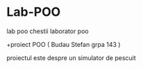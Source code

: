 # Lab-POO
lab poo
chestii laborator poo

+proiect POO ( Budau Stefan grpa 143 )

proiectul este despre un simulator de pescuit
